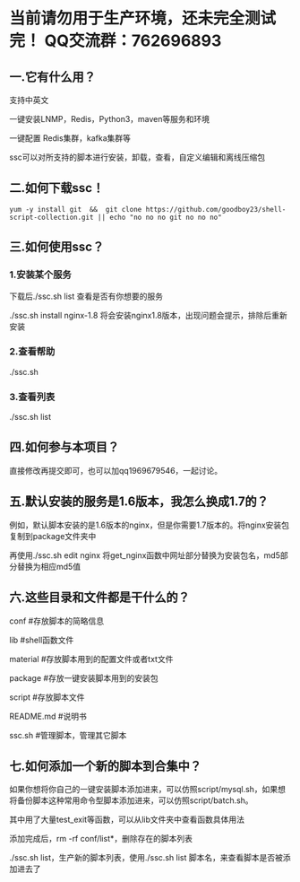 # 当前请勿用于生产环境，还未完全测试完！ QQ交流群：762696893

## 一.它有什么用？
支持中英文

一键安装LNMP，Redis，Python3，maven等服务和环境

一键配置 Redis集群，kafka集群等

ssc可以对所支持的脚本进行安装，卸载，查看，自定义编辑和离线压缩包


## 二.如何下载ssc！

`yum -y install git  &&  git clone https://github.com/goodboy23/shell-script-collection.git || echo "no no no git no no no"`

## 三.如何使用ssc？

### 1.安装某个服务

下载后./ssc.sh list 查看是否有你想要的服务

./ssc.sh install nginx-1.8 将会安装nginx1.8版本，出现问题会提示，排除后重新安装

### 2.查看帮助

./ssc.sh


### 3.查看列表

./ssc.sh list


## 四.如何参与本项目？
直接修改再提交即可，也可以加qq1969679546，一起讨论。

## 五.默认安装的服务是1.6版本，我怎么换成1.7的？
例如，默认脚本安装的是1.6版本的nginx，但是你需要1.7版本的。将nginx安装包复制到package文件夹中

再使用./ssc.sh edit nginx 将get_nginx函数中网址部分替换为安装包名，md5部分替换为相应md5值

## 六.这些目录和文件都是干什么的？
conf #存放脚本的简略信息

lib #shell函数文件

material #存放脚本用到的配置文件或者txt文件

package #存放一键安装脚本用到的安装包

script #存放脚本文件

README.md #说明书

ssc.sh #管理脚本，管理其它脚本

## 七.如何添加一个新的脚本到合集中？
如果你想将你自己的一键安装脚本添加进来，可以仿照script/mysql.sh，如果想将备份脚本这种常用命令型脚本添加进来，可以仿照script/batch.sh。

其中用了大量test_exit等函数，可以从lib文件夹中查看函数具体用法

添加完成后，rm -rf conf/list*，删除存在的脚本列表

./ssc.sh list，生产新的脚本列表，使用./ssc.sh list 脚本名，来查看脚本是否被添加进去了
